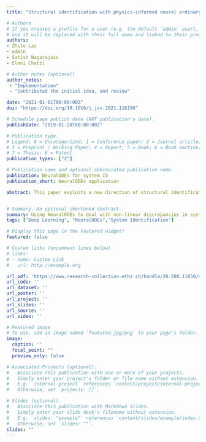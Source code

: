 ```yaml
---
title: "Structural identification with physics-informed neural ordinary differential equations"

# Authors
# If you created a profile for a user (e.g. the default `admin` user), write the username (folder name) here 
# and it will be replaced with their full name and linked to their profile.
authors:
- Zhilu Lai
- admin
- Satish Nagarajaia
- Eleni Chatzi

# Author notes (optional)
author_notes:
 - "Implementation"
 - "Contributed the initial idea, and review"

date: "2021-01-01T00:00:00Z"
doi: "https://doi.org/10.1016/j.jsv.2021.116196"

# Schedule page publish date (NOT publication's date).
publishDate: "2019-01-28T00:00:00Z"

# Publication type.
# Legend: 0 = Uncategorized; 1 = Conference paper; 2 = Journal article;
# 3 = Preprint / Working Paper; 4 = Report; 5 = Book; 6 = Book section;
# 7 = Thesis; 8 = Patent
publication_types: ["2"]

# Publication name and optional abbreviated publication name.
publication: NeuralODEs for system ID
publication_short: NeuralODEs application

abstract: This paper exploits a new direction of structural identification by means of Neural Ordinary Differential Equations (Neural ODEs), particularly constrained by domain knowledge, such as structural dynamics, thus forming Physics-informed Neural ODEs, aiming at governing equations discovery/approximation. Structural identification problems often entail complex setups featuring high-dimensionality, or stiff ODEs, which pose difficulties in the training and learning of conventional data-driven algorithms who seek to unveil the governing dynamics of a system of interest. In this work, Neural ODEs are re-casted as a two-level representation involving a physics-informed term, that stems from possible prior knowledge of a dynamical system, and a discrepancy term, captured by means of a feed-forward neural network. The re-casted format is highly adaptive and flexible to structural monitoring problems, such as linear/nonlinear structural identification, model updating, structural damage detection, driving force identification, etc. As an added step, for inferring an explainable model, we propose the adoption of sparse identification of nonlinear dynamical systems as an additional tool to distill closed-form expressions for the trained nets, that embed a more straightforward engineering interpretation. We demonstrate the framework on a series of numerical and experimental examples, with the latter pertaining to a structural system featuring highly nonlinear behavior, which is successfully learned by the proposed framework. The proposed structural identification with Physics-informed Neural ODEs comes with the benefits of direct approximation of the governing dynamics, and a versatile and flexible framework for discrepancy modeling in structural identification problems.


# Summary. An optional shortened abstract.
summary: Using NeuralODEs to deal with non-linear discrepancies in system identification.
tags: ["Deep Learning", "NeuralODEs","System Identification"]

# Display this page in the Featured widget?
featured: false 

# Custom links (uncomment lines below)
# links:
# - name: Custom Link
#   url: http://example.org

url_pdf: 'https://www.research-collection.ethz.ch/handle/20.500.11850/488395'
url_code: ''
url_dataset: ''
url_poster: ''
url_project: ''
url_slides: ''
url_source: ''
url_video: ''

# Featured image
# To use, add an image named `featured.jpg/png` to your page's folder. 
image:
  caption: ''
  focal_point: ""
  preview_only: false

# Associated Projects (optional).
#   Associate this publication with one or more of your projects.
#   Simply enter your project's folder or file name without extension.
#   E.g. `internal-project` references `content/project/internal-project/index.md`.
#   Otherwise, set `projects: []`.

# Slides (optional).
#   Associate this publication with Markdown slides.
#   Simply enter your slide deck's filename without extension.
#   E.g. `slides: "example"` references `content/slides/example/index.md`.
#   Otherwise, set `slides: ""`.
slides: ""
---
```

